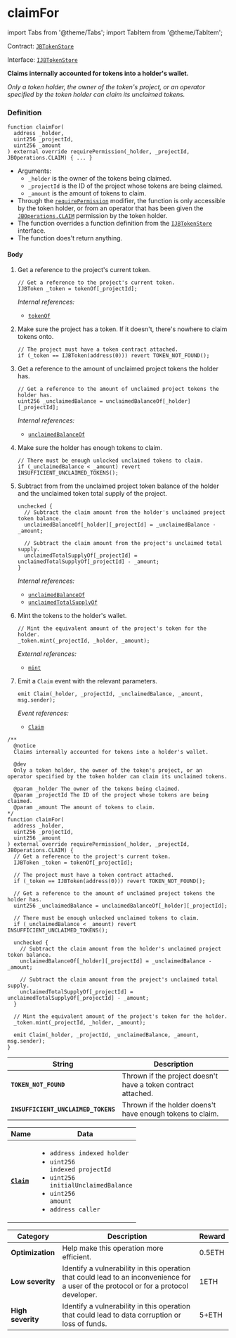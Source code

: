 # claimFor

import Tabs from '@theme/Tabs';
import TabItem from '@theme/TabItem';

Contract: [`JBTokenStore`](/dev/api/contracts/jbtokenstore/README.md)​‌

Interface: [`IJBTokenStore`](/dev/api/interfaces/ijbtokenstore.md)

<Tabs>
<TabItem value="Step by step" label="Step by step">

**Claims internally accounted for tokens into a holder's wallet.**

_Only a token holder, the owner of the token's project, or an operator specified by the token holder can claim its unclaimed tokens._

### Definition

```
function claimFor(
  address _holder,
  uint256 _projectId,
  uint256 _amount
) external override requirePermission(_holder, _projectId, JBOperations.CLAIM) { ... }
```

* Arguments:
  * `_holder` is the owner of the tokens being claimed.
  * `_projectId` is the ID of the project whose tokens are being claimed.
  * `_amount` is the amount of tokens to claim.
* Through the [`requirePermission`](/dev/api/contracts/or-abstract/jboperatable/modifiers/requirepermission.md) modifier, the function is only accessible by the token holder, or from an operator that has been given the [`JBOperations.CLAIM`](/dev/api/libraries/jboperations.md) permission by the token holder.
* The function overrides a function definition from the [`IJBTokenStore`](/dev/api/interfaces/ijbtokenstore.md) interface.
* The function does't return anything.

#### Body

1.  Get a reference to the project's current token.

    ```
    // Get a reference to the project's current token.
    IJBToken _token = tokenOf[_projectId];
    ```

    _Internal references:_

    * [`tokenOf`](/dev/api/contracts/jbtokenstore/properties/tokenof.md)
2.  Make sure the project has a token. If it doesn't, there's nowhere to claim tokens onto.

    ```
    // The project must have a token contract attached.
    if (_token == IJBToken(address(0))) revert TOKEN_NOT_FOUND();
    ```
3.  Get a reference to the amount of unclaimed project tokens the holder has.

    ```
    // Get a reference to the amount of unclaimed project tokens the holder has.
    uint256 _unclaimedBalance = unclaimedBalanceOf[_holder][_projectId];
    ```

    _Internal references:_

    * [`unclaimedBalanceOf`](/dev/api/contracts/jbtokenstore/properties/unclaimedbalanceof.md)
4.  Make sure the holder has enough tokens to claim.

    ```
    // There must be enough unlocked unclaimed tokens to claim.
    if (_unclaimedBalance < _amount) revert INSUFFICIENT_UNCLAIMED_TOKENS();
    ```
5.  Subtract from from the unclaimed project token balance of the holder and the unclaimed token total supply of the project.

    ```
    unchecked {
      // Subtract the claim amount from the holder's unclaimed project token balance.
      unclaimedBalanceOf[_holder][_projectId] = _unclaimedBalance - _amount;

      // Subtract the claim amount from the project's unclaimed total supply.
      unclaimedTotalSupplyOf[_projectId] = unclaimedTotalSupplyOf[_projectId] - _amount;
    }
    ```

    _Internal references:_

    * [`unclaimedBalanceOf`](/dev/api/contracts/jbtokenstore/properties/unclaimedbalanceof.md)
    * [`unclaimedTotalSupplyOf`](/dev/api/contracts/jbtokenstore/properties/unclaimedtotalsupplyof.md)
6.  Mint the tokens to the holder's wallet.

    ```
    // Mint the equivalent amount of the project's token for the holder.
    _token.mint(_projectId, _holder, _amount);
    ```

    _External references:_

    * [`mint`](/dev/api/contracts/jbtoken/write/mint.md)
7.  Emit a `Claim` event with the relevant parameters.

    ```
    emit Claim(_holder, _projectId, _unclaimedBalance, _amount, msg.sender);
    ```

    _Event references:_

    * [`Claim`](/dev/api/contracts/jbtokenstore/events/claim.md)

</TabItem>

<TabItem value="Code" label="Code">

```
/**
  @notice
  Claims internally accounted for tokens into a holder's wallet.

  @dev
  Only a token holder, the owner of the token's project, or an operator specified by the token holder can claim its unclaimed tokens.

  @param _holder The owner of the tokens being claimed.
  @param _projectId The ID of the project whose tokens are being claimed.
  @param _amount The amount of tokens to claim.
*/
function claimFor(
  address _holder,
  uint256 _projectId,
  uint256 _amount
) external override requirePermission(_holder, _projectId, JBOperations.CLAIM) {
  // Get a reference to the project's current token.
  IJBToken _token = tokenOf[_projectId];

  // The project must have a token contract attached.
  if (_token == IJBToken(address(0))) revert TOKEN_NOT_FOUND();

  // Get a reference to the amount of unclaimed project tokens the holder has.
  uint256 _unclaimedBalance = unclaimedBalanceOf[_holder][_projectId];

  // There must be enough unlocked unclaimed tokens to claim.
  if (_unclaimedBalance < _amount) revert INSUFFICIENT_UNCLAIMED_TOKENS();

  unchecked {
    // Subtract the claim amount from the holder's unclaimed project token balance.
    unclaimedBalanceOf[_holder][_projectId] = _unclaimedBalance - _amount;

    // Subtract the claim amount from the project's unclaimed total supply.
    unclaimedTotalSupplyOf[_projectId] = unclaimedTotalSupplyOf[_projectId] - _amount;
  }

  // Mint the equivalent amount of the project's token for the holder.
  _token.mint(_projectId, _holder, _amount);

  emit Claim(_holder, _projectId, _unclaimedBalance, _amount, msg.sender);
}
```

</TabItem>

<TabItem value="Errors" label="Errors">

| String                              | Description                                               |
| ----------------------------------- | --------------------------------------------------------- |
| **`TOKEN_NOT_FOUND`**               | Thrown if the project doesn't have a token contract attached.        |
| **`INSUFFICIENT_UNCLAIMED_TOKENS`** | Thrown if the holder doens't have enough tokens to claim. |

</TabItem>

<TabItem value="Events" label="Events">

| Name                              | Data                                                                                                                                                                         |
| --------------------------------- | ---------------------------------------------------------------------------------------------------------------------------------------------------------------------------- |
| [**`Claim`**](/dev/api/contracts/jbtokenstore/events/claim.md)                           | <ul><li><code>address indexed holder</code></li><li><code>uint256 indexed projectId</code></li><li><code>uint256 initialUnclaimedBalance</code></li><li><code>uint256 amount</code></li><li><code>address caller</code></li></ul>                                                                                                  |

</TabItem>

<TabItem value="Bug bounty" label="Bug bounty">

| Category          | Description                                                                                                                            | Reward |
| ----------------- | -------------------------------------------------------------------------------------------------------------------------------------- | ------ |
| **Optimization**  | Help make this operation more efficient.                                                                                               | 0.5ETH |
| **Low severity**  | Identify a vulnerability in this operation that could lead to an inconvenience for a user of the protocol or for a protocol developer. | 1ETH   |
| **High severity** | Identify a vulnerability in this operation that could lead to data corruption or loss of funds.                                        | 5+ETH  |

</TabItem>
</Tabs>
